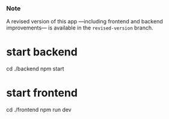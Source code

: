 ### Note

A revised version of this app —including frontend and backend improvements— is available in the `revised-version` branch.

# start backend

cd ./backend
npm start

# start frontend

cd ./frontend
npm run dev
